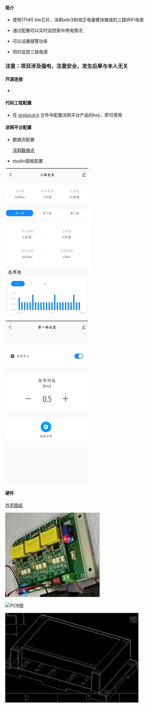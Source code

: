 #### 简介

- 使用17h65 ble芯片、涂鸦wbr3和培正电量模块做成的三路WiFi电表

- 通过配置可以实时监控家中用电情况

- 可以设置报警功率

- 同时监控三路电源

### 注意：项目涉及强电，注意安全，发生后果与本人无关

#### 开源连接

- 

#### 代码工程配置

- 在 [protocol.h](https://github.com/ccat0663/h65_ty_pet_power/blob/main/software/ST7H66_SDK_3.1.3.3_240225/example/peripheral/gpio/Source/ty_mcu_sdk/protocol.h) 文件中配置涂鸦平台产品的key，即可使用

#### 涂鸦平台配置

- 数据点配置

  [涂鸦数据点](https://github.com/ccat0663/h65_ty_pet_power/blob/main/file/%E6%95%B0%E6%8D%AE%E7%82%B9%E6%96%87%E6%A1%A3.xls)

- studio面板配置

![首页](https://github.com/ccat0663/h65_ty_pet_power/blob/main/file/%E9%9D%A2%E6%9D%BF%E5%9B%BE1.png)

![配置页](https://github.com/ccat0663/h65_ty_pet_power/blob/main/file/%E9%9D%A2%E6%9D%BF%E5%9B%BE2.png)

#### 硬件

[外壳图纸](https://github.com/ccat0663/h65_ty_pet_power/blob/main/file/%E5%A4%96%E5%A3%B3.dxf)

![实物图](https://github.com/ccat0663/h65_ty_pet_power/blob/main/file/%E5%AE%9E%E7%89%A9%E5%9B%BE.png)

![PCB图](https://github.com/ccat0663/h65_ty_pet_power/blob/main/file/PCB%E5%9B%BE.png)

![配套外壳](https://github.com/ccat0663/h65_ty_pet_power/blob/main/file/%E5%A4%96%E5%A3%B3.png)


